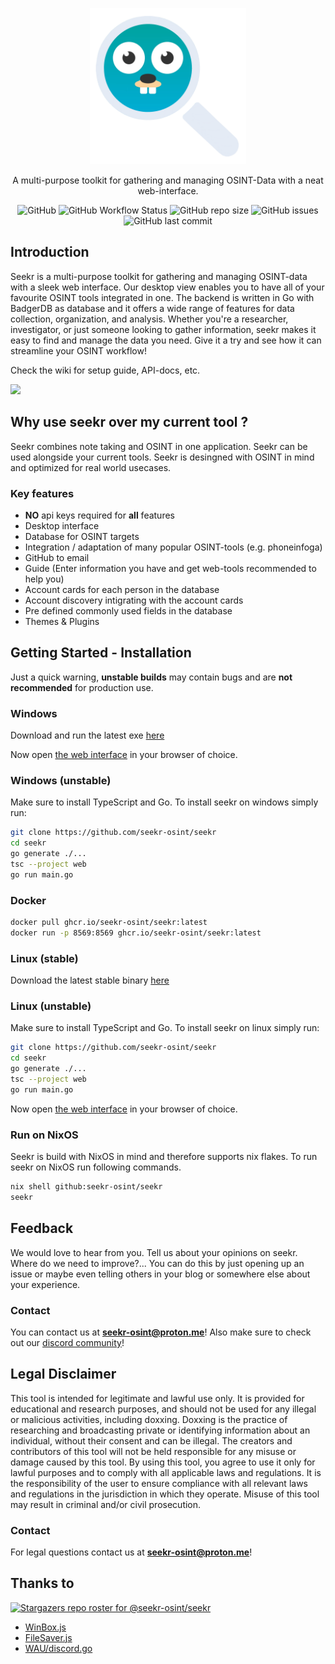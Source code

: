 <p align="center">
  <a href="https://github.com/seekr-osint/seekr" target="blank"><img src="./web/images/seekr-transparent.png" width="250" alt="Seekr Logo" /></a>
 </p>

 <p align="center">
 A multi-purpose toolkit for gathering and managing OSINT-Data with a neat web-interface.
</p>
<p align="center">
<img alt="GitHub" src="https://img.shields.io/github/license/seekr-osint/seekr">
<img alt="GitHub Workflow Status" src="https://img.shields.io/github/actions/workflow/status/seekr-osint/seekr/go.yml">
<img alt="GitHub repo size" src="https://img.shields.io/github/repo-size/seekr-osint/seekr">
<img alt="GitHub issues" src="https://img.shields.io/github/issues/seekr-osint/seekr">
<img alt="GitHub last commit" src="https://img.shields.io/github/last-commit/seekr-osint/seekr">
</p>

## Introduction
Seekr is a multi-purpose toolkit for gathering and managing OSINT-data with a sleek web interface. Our desktop view enables you to have all of your favourite OSINT tools integrated in one. The backend is written in Go with BadgerDB as database and it offers a wide range of features for data collection, organization, and analysis. Whether you're a researcher, investigator, or just someone looking to gather information, seekr makes it easy to find and manage the data you need. Give it a try and see how it can streamline your OSINT workflow!

Check the wiki for setup guide, API-docs, etc.


<img width="800" src="https://user-images.githubusercontent.com/67828948/216688806-6cfd4344-e1b6-4a69-870c-ec8d2763c5b7.png">


## Why use seekr over my current tool ?
Seekr combines note taking and OSINT in one application. Seekr can be used alongside your current tools.
Seekr is desingned with OSINT in mind and optimized for real world usecases.
### Key features
- **NO** api keys required for **all** features
- Desktop interface
- Database for OSINT targets
- Integration / adaptation of many popular OSINT-tools (e.g. phoneinfoga)
- GitHub to email
- Guide (Enter information you have and get web-tools recommended to help you)
- Account cards for each person in the database
- Account discovery intigrating with the account cards
- Pre defined commonly used fields in the database
- Themes & Plugins
## Getting Started - Installation
Just a quick warning, **unstable builds** may contain bugs and are **not recommended** for production use.
### Windows
Download and run the latest exe [here](https://github.com/seekr-osint/seekr/releases/latest)

Now open [the web interface](http://localhost:8569/web/) in your browser of choice.
### Windows (unstable)
Make sure to install TypeScript and Go.
To install seekr on windows simply run:
```sh
git clone https://github.com/seekr-osint/seekr
cd seekr
go generate ./...
tsc --project web
go run main.go
```
### Docker
```sh
docker pull ghcr.io/seekr-osint/seekr:latest
docker run -p 8569:8569 ghcr.io/seekr-osint/seekr:latest
```
### Linux (stable)
Download the latest stable binary [here](https://github.com/seekr-osint/seekr/releases/latest)
### Linux (unstable)
Make sure to install TypeScript and Go.
To install seekr on linux simply run:
```sh
git clone https://github.com/seekr-osint/seekr
cd seekr
go generate ./...
tsc --project web
go run main.go
```
Now open [the web interface](http://localhost:8569/web/) in your browser of choice.
### Run on NixOS
Seekr is build with NixOS in mind and therefore supports nix flakes.
To run seekr on NixOS run following commands.
```sh
nix shell github:seekr-osint/seekr
seekr
```
## Feedback
We would love to hear from you. Tell us about your opinions on seekr. Where do we need to improve?...
You can do this by just opening up an issue or maybe even telling others in your blog or somewhere else about your experience.
### Contact
You can contact us at **[seekr-osint@proton.me](mailto:seekr-osint@proton.me)**!
Also make sure to check out our [discord community](https://discord.gg/hNCq2CKN5G)!
## Legal Disclaimer
This tool is intended for legitimate and lawful use only. It is provided for educational and research purposes, and should not be used for any illegal or malicious activities, including doxxing. Doxxing is the practice of researching and broadcasting private or identifying information about an individual, without their consent and can be illegal. The creators and contributors of this tool will not be held responsible for any misuse or damage caused by this tool. By using this tool, you agree to use it only for lawful purposes and to comply with all applicable laws and regulations. It is the responsibility of the user to ensure compliance with all relevant laws and regulations in the jurisdiction in which they operate. Misuse of this tool may result in criminal and/or civil prosecution.
### Contact
For legal questions contact us at **[seekr-osint@proton.me](mailto:seekr-osint@proton.me)**!
## Thanks to
[![Stargazers repo roster for @seekr-osint/seekr](https://reporoster.com/stars/seekr-osint/seekr)](https://github.com/seekr-osint/seekr/stargazers)

- [WinBox.js](https://github.com/nextapps-de/winbox)
- [FileSaver.js](https://github.com/eligrey/FileSaver.js/)
- [WAU/discord.go](https://github.com/alpkeskin/wau/blob/main/cmd/apps/discord.go)
